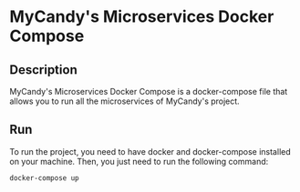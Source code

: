 # MyCandy's Microservices Docker Compose

## Description
MyCandy's Microservices Docker Compose is a docker-compose file that allows you to run all the microservices of MyCandy's project.

## Run
To run the project, you need to have docker and docker-compose installed on your machine. Then, you just need to run the following command:
```bash
docker-compose up
```